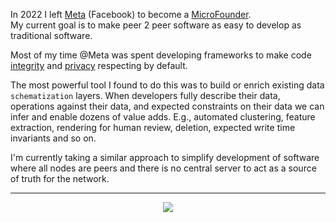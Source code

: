 <!-- ![Matt's Github Stats](https://github-readme-stats.vercel.app/api?username=tantaman&show_icons=true&theme=moltack) -->


In 2022 I left [Meta](meta.com) (Facebook) to become a [MicroFounder](https://microfounder.com/).
<br/>My current goal is to make peer 2 peer software as easy to develop as traditional software.

Most of my time @Meta was spent developing frameworks to make code [integrity](https://about.fb.com/news/category/integrity-security/) and [privacy](https://about.facebook.com/actions/protecting-privacy-and-security/) respecting by default.

The most powerful tool I found to do this was to build or enrich existing data `schematization` layers. When developers fully describe their data,  operations against their data, and expected constraints on their data we can infer and enable dozens of value adds. E.g., automated clustering, feature extraction, rendering for human review, deletion, expected write time invariants and so on.

I'm currently taking a similar approach to simplify development of software where all nodes are peers and there is no central server to act as a source of truth for the network.

---

<p align="center">
 <img src="https://static.wikia.nocookie.net/megaman/images/7/76/MM3-SearchSnake-Art.jpg/revision/latest?cb=20100506170821" />
</p>
